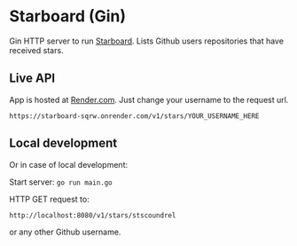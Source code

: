 # Starboard (Gin)

Gin HTTP server to run [Starboard](https://github.com/stscoundrel/starboard). Lists Github users repositories that have received stars.

## Live API

App is hosted at [Render.com](https://starboard-sqrw.onrender.com/v1/stars/YOUR_USERNAME_HERE). Just change your username to the request url.

`https://starboard-sqrw.onrender.com/v1/stars/YOUR_USERNAME_HERE`

## Local development

Or in case of local development:

Start server:
`go run main.go`

HTTP GET request to:

`http://localhost:8080/v1/stars/stscoundrel`

or any other Github username.
